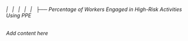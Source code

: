 ###### |   |   |   |   |   ├── Percentage of Workers Engaged in High-Risk Activities Using PPE

*Add content here*